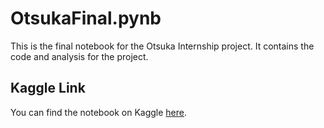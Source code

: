 # OtsukaFinal.pynb

This is the final notebook for the Otsuka Internship project. It contains the code and analysis for the project.

## Kaggle Link

You can find the notebook on Kaggle [here](https://www.kaggle.com/code/arunraghavs/otsukafinal).
